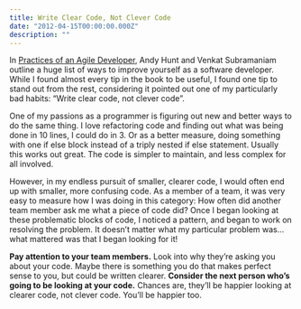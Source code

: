 ```yaml
---
title: Write Clear Code, Not Clever Code
date: "2012-04-15T00:00:00.000Z"
description: ""
---
```


In [Practices of an Agile Developer](http://www.amazon.com/gp/product/097451408X), Andy Hunt and Venkat Subramaniam outline a huge list of ways to improve yourself as a software developer. While I found almost every tip in the book to be useful, I found one tip to stand out from the rest, considering it pointed out one of my particularly bad habits: “Write clear code, not clever code”.

One of my passions as a programmer is figuring out new and better ways to do the same thing. I love refactoring code and finding out what was being done in 10 lines, I could do in 3. Or as a better measure, doing something with one if else block instead of a triply nested if else statement. Usually this works out great. The code is simpler to maintain, and less complex for all involved.

However, in my endless pursuit of smaller, clearer code, I would often end up with smaller, more confusing code. As a member of a team, it was very easy to measure how I was doing in this category: How often did another team member ask me what a piece of code did? Once I began looking at these problematic blocks of code, I noticed a pattern, and began to work on resolving the problem. It doesn’t matter what my particular problem was… what mattered was that I began looking for it!

**Pay attention to your team members.** Look into why they’re asking you about your code. Maybe there is something you do that makes perfect sense to you, but could be written clearer. **Consider the next person who’s going to be looking at your code.** Chances are, they’ll be happier looking at clearer code, not clever code. You’ll be happier too.
